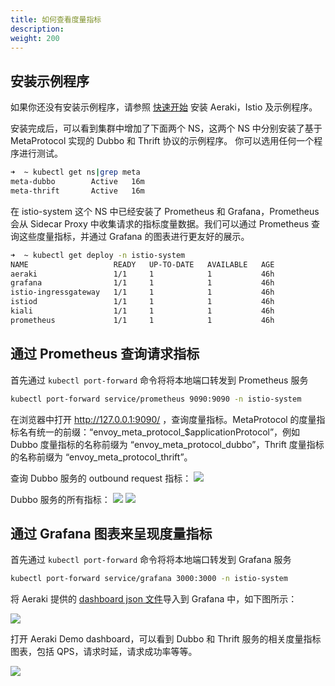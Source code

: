 ```yaml
---
title: 如何查看度量指标
description: 
weight: 200
---
```


## 安装示例程序

如果你还没有安装示例程序，请参照 [快速开始](/zh/docs/v1.0/quickstart/) 安装 Aeraki，Istio 及示例程序。

安装完成后，可以看到集群中增加了下面两个 NS，这两个 NS 中分别安装了基于 MetaProtocol 实现的 Dubbo 和 Thrift 协议的示例程序。
你可以选用任何一个程序进行测试。

```bash
➜  ~ kubectl get ns|grep meta
meta-dubbo        Active   16m
meta-thrift       Active   16m
```

在 istio-system 这个 NS 中已经安装了 Prometheus 和 Grafana，Prometheus 会从 Sidecar Proxy 中收集请求的指标度量数据。我们可以通过 Prometheus 查询这些度量指标，并通过 Grafana 的图表进行更友好的展示。

```bash
➜  ~ kubectl get deploy -n istio-system
NAME                   READY   UP-TO-DATE   AVAILABLE   AGE
aeraki                 1/1     1            1           46h
grafana                1/1     1            1           46h
istio-ingressgateway   1/1     1            1           46h
istiod                 1/1     1            1           46h
kiali                  1/1     1            1           46h
prometheus             1/1     1            1           46h
```

## 通过 Prometheus 查询请求指标

首先通过 ```kubectl port-forward``` 命令将将本地端口转发到 Prometheus 服务

```bash
kubectl port-forward service/prometheus 9090:9090 -n istio-system
```

在浏览器中打开 http://127.0.0.1:9090/ ，查询度量指标。MetaProtocol 的度量指标名有统一的前缀：“envoy_meta_protocol_$applicationProtocol”，例如 Dubbo 度量指标的名称前缀为 “envoy_meta_protocol_dubbo”，Thrift 度量指标的名称前缀为 “envoy_meta_protocol_thrift”。

查询 Dubbo 服务的 outbound request 指标：
![](../prometheus-request-time.png)

Dubbo 服务的所有指标：
![](../prometheus-request.png)
![](../prometheus-response.png)

## 通过 Grafana 图表来呈现度量指标

首先通过 ```kubectl port-forward``` 命令将将本地端口转发到 Grafana 服务

```bash
kubectl port-forward service/grafana 3000:3000 -n istio-system
```

将 Aeraki 提供的 [dashboard json 文件](https://github.com/aeraki-mesh/aeraki/blob/master/demo/grafana-dashboard.json)导入到 Grafana 中，如下图所示：

![](../grafana-import-dashboard.png)

打开 Aeraki Demo dashboard，可以看到 Dubbo 和 Thrift 服务的相关度量指标图表，包括 QPS，请求时延，请求成功率等等。

![](../grafana-metrics.png)




